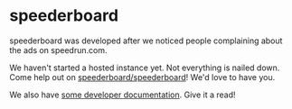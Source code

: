 # speederboard

speederboard was developed after we noticed people complaining about the ads on speedrun.com. 

We haven't started a hosted instance yet. Not everything is nailed down. Come help out on [speederboard/speederboard](https://github.com/speederboard/speederboard)!
We'd love to have you.

We also have [some developer documentation](https://developer-docs.speederboard.org). Give it a read!

<!--

**Here are some ideas to get you started:**

🙋‍♀️ A short introduction - what is your organization all about?
🌈 Contribution guidelines - how can the community get involved?
👩‍💻 Useful resources - where can the community find your docs? Is there anything else the community should know?
🍿 Fun facts - what does your team eat for breakfast?
🧙 Remember, you can do mighty things with the power of [Markdown](https://docs.github.com/github/writing-on-github/getting-started-with-writing-and-formatting-on-github/basic-writing-and-formatting-syntax)
-->
